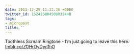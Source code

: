 ```yaml
---
date: 2011-12-29 11:32:36 +0000
twitter_id: 152426804509032448
tags:
- micropost
title: ''
---
```


Toothless Scream Ringtone - I’m just going to leave this here. [tmblr.co/ZOHrOyDyn1hO](http://tmblr.co/ZOHrOyDyn1hO)
